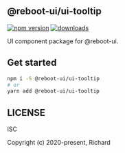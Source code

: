 ## @reboot-ui/ui-tooltip

[![npm version](https://img.shields.io/npm/v/@reboot-ui/ui-tooltip.svg)](https://www.npmjs.org/package/@reboot-ui/ui-tooltip)
[![downloads](https://img.shields.io/npm/dm/@reboot-ui/ui-tooltip.svg)](https://www.npmjs.org/package/@reboot-ui/ui-tooltip)

UI component package for @reboot-ui.

## Get started

```bash
npm i -S @reboot-ui/ui-tooltip
# or
yarn add @reboot-ui/ui-tooltip
```

## LICENSE

ISC

Copyright (c) 2020-present, Richard
